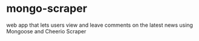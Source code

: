 # mongo-scraper
web app that lets users view and leave comments on the latest news using Mongoose and Cheerio Scraper

